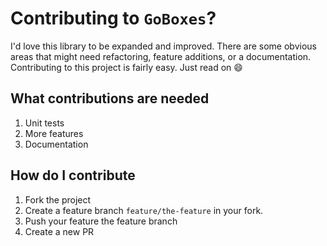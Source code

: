 # Contributing to `GoBoxes`?

I'd love this library to be expanded and improved. There are some obvious areas
that might need refactoring, feature additions, or a documentation. Contributing
to this project is fairly easy. Just read on :smile:

## What contributions are needed

1. Unit tests
2. More features
3. Documentation

## How do I contribute

1. Fork the project
2. Create a feature branch `feature/the-feature` in your fork.
3. Push your feature the feature branch
4. Create a new PR
